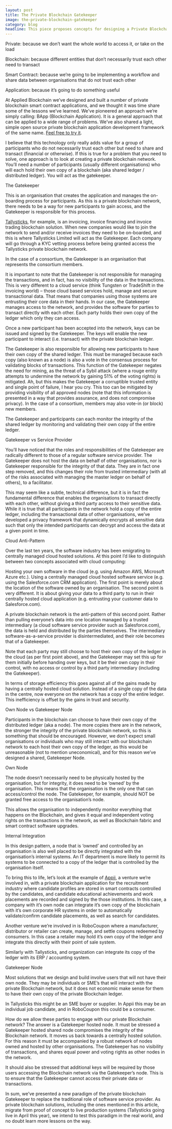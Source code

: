 ```yaml
---
layout: post
title: The Private Blockchain Gatekeeper
image: the-private-blockchain-gatekeeper
category: blog
headline: This piece proposes concepts for designing a Private Blockchain Smart Contract Application.
---
```


<p class="post__content"><span class="body--bold">Private:</span> because we don’t want the whole world to access it, or take on the load</p>
<p class="post__content"><span class="body--bold">Blockchain:</span> because different entities that don’t necessarily trust each other need to transact</p>
<p class="post__content"><span class="body--bold">Smart Contract:</span> because we’re going to be implementing a workflow and share data between organisations that do not trust each other</p>
<p class="post__content"><span class="body--bold">Application:</span> because it’s going to do something useful</p>
<p class="post__content">At Applied Blockchain we’ve designed and built a number of private blockchain smart contract applications, and we thought it was time share some of the lessons we’ve learned. We’ve pioneered an approach we’re simply calling: BApp (Blockchain Application). It is a general approach that can be applied to a wide range of problems. We’ve also shared a light, simple open source private blockchain application development framework of the same name. <a href="https://github.com/appliedblockchain/bapp" target="_blank">Feel free to try it</a>.</p>
<p class="post__content">I believe that this technology only really adds value for a group of participants who do not necessarily trust each other but need to share and transact (financial or otherwise). If this is true for a problem that you need to solve, one approach is to look at creating a private blockchain network. You’ll need a number of participants (usually different organisations) who will each hold their own copy of a blockchain (aka shared ledger / distributed ledger). You will act as the gatekeeper.</p>

<p class="post__title">The Gatekeeper</p>

<p class="post__content">This is an organisation that creates the application and manages the on-boarding process for participants. As this is a private blockchain network, there needs to be a way for new participants to gain access, and the Gatekeeper is responsible for this process.</p>
<p class="post__content"><a href="http://tallysticks.io" target="_blank">Tallysticks</a>, for example, is an invoicing, invoice financing and invoice trading blockchain solution. When new companies would like to join the network to send and/or receive invoices they need to be on-boarded, and this is where Tallysticks Limited will act as the Gatekeeper. Each company will go through a KYC vetting process before being granted access the Tallysticks private blockchain network.</p>
<p class="post__content">In the case of a consortium, the Gatekeeper is an organisation that represents the consortium members.</p>
<p class="post__content">It is important to note that the Gatekeeper is not responsible for managing the transactions, and in fact, has no visibility of the data in the transactions. This is very different to a cloud service (think Tungsten or TradeShift in the invoicing world) – those cloud based services hold, manage and secure transactional data. That means that companies using those systems are entrusting their core data in their hands. In our case, the Gatekeeper manages access to the network, and provides the software for parties to transact directly with each other. Each party holds their own copy of the ledger which only they can access.</p>
<p class="post__content">Once a new participant has been accepted into the network, keys can be issued and signed by the Gatekeeper. The keys will enable the new participant to interact (i.e. transact) with the private blockchain ledger.</p>
<p class="post__content">The Gatekeeper is also responsible for allowing new participants to have their own copy of the shared ledger. This must be managed because each copy (also known as a node) is also a vote in the consensus process for validating blocks of transactions. This function of the Gatekeeper negates the need for mining, as the threat of a Sybil attack (where a rouge entity attempts to undermine the network by gaining 51% of the voting rights)  is mitigated. Ah, but this makes the Gatekeeper a corruptible trusted entity and single point of failure, I hear you cry. This too can be mitigated by providing visibility of all approved nodes (note that this information is presented in a way that provides assurance, and does not compromise privacy). In the case of a consortium, members may also vote-in (or block) new members.</p>
<p class="post__content">The Gatekeeper and participants can each monitor the integrity of the shared ledger by monitoring and validating their own copy of the entire ledger.</p>

<p class="post__title">Gatekeeper vs Service Provider</p>

<p class="post__content">You’ll have noticed that the roles and responsibilities of the Gatekeeper are radically different to those of a regular software service provider. The Gatekeeper does not host the data on behalf of other organisations, nor is Gatekeeper responsible for the integrity of that data. They are in fact one step removed, and this changes their role from trusted intermediary (with all of the risks associated with managing the master ledger on behalf of others), to a facilitator.</p>
<p class="post__content">This may seem like a subtle, technical difference, but it is in fact the fundamental difference that enables the organisations to transact directly with each other, without giving a third party access to their sensitive data. While it is true that all participants in the network hold a copy of the entire ledger, including the transactional data of other organisations, we’ve developed a privacy framework that dynamically encrypts all sensitive data such that only the intended participants can decrypt and access the data at a given point in time.</p>

<p class="post__title">Cloud Anti-Pattern</p>

<p class="post__content">Over the last ten years, the software industry has been emigrating to centrally managed cloud hosted solutions. At this point I’d like to distinguish between two concepts associated with cloud computing:</p>
<p class="post__content">Hosting your own software in the cloud (e.g. using Amazon AWS, Microsoft Azure etc.). Using a centrally managed cloud hosted software service (e.g. using the Salesforce.com CRM application). The first point is merely about the location of the software owned by an organisation. The second point is very different. It is about giving your data to a third party to run in their centrally hosted cloud application (e.g. entrusting your customer data to Salesforce.com).</p>
<p class="post__content">A private blockchain network is the anti-pattern of this second point. Rather than pulling everyone’s data into one location managed by a trusted intermediary (a cloud software service provider such as Salesforce.com), the data is held and distributed by the parties themselves. The intermediary software-as-a-service provider is disintermediated, and their role becomes that of a Gatekeeper.</p>
<p class="post__content">Note that each party may still choose to host their own copy of the ledger in the cloud (as per first point above), and the Gatekeeper may set this up for them initially before handing over keys, but it be their own copy in their control, with no access or control by a third party intermediary (including the Gatekeeper).</p>
<p class="post__content">In terms of storage efficiency this goes against all of the gains made by having a centrally hosted cloud solution. Instead of a single copy of the data in the centre, now everyone on the network has a copy of the entire ledger. This inefficiency is offset by the gains in trust and security.</p>

<p class="post__title">Own Node vs Gatekeeper Node</p>

<p class="post__content">Participants in the blockchain can choose to have their own copy of the distributed ledger (aka a node). The more copies there are in the network, the stronger the integrity of the private blockchain network, so this is something that should be encouraged. However, we don’t expect small organisations or individuals who may still interact with our blockchain network to each host their own copy of the ledger, as this would be unreasonable (not to mention uneconomical), and for this reason we’ve designed a shared, Gatekeeper Node.</p>

<p class="post__title">Own Node</p>

<p class="post__content">The node doesn’t necessarily need to be physically hosted by the organisation, but for integrity, it does need to be ‘owned’ by the organisation. This means that the organisation is the only one that can access/control the node. The Gatekeeper, for example, should NOT be granted free access to the organisation’s node.</p>
<p class="post__content">This allows the organisation to independently monitor everything that happens on the Blockchain, and gives it equal and independent voting rights on the transactions in the network, as well as Blockchain fabric and smart contract software upgrades.</p>

<p class="post__title">Internal Integration</p>

<p class="post__content">In this design pattern, a node that is ‘owned’ and controlled by an organisation is also well placed to be directly integrated with the organisation’s internal systems. An IT department is more likely to permit its systems to be connected to a copy of the ledger that is controlled by the organisation itself.</p>
<p class="post__content">To bring this to life, let’s look at the example of <a href="http://www.appii.io/" target="_blank">Appii</a>, a venture we’re involved in, with a private blockchain application for the recruitment industry where candidate profiles are stored in smart contracts controlled by the candidates, and candidate educational achievements and work placements are recorded and signed by the those institutions. In this case, a company with it’s own node can integrate it’s own copy of the blockchain with it’s own corporate HR systems in order to automatically validate/confirm candidate placements, as well as search for candidates.</p>
<p class="post__content">Another venture we’re involved in is RoboCoupon where a manufacturer, distributor or retailer can create, manage, and settle coupons redeemed by consumers. In this case a retailer may hold it’s own copy of the ledger and integrate this directly with their point of sale system.</p>
<p class="post__content">Similarly with Tallysticks, and organization can integrate its copy of the ledger with its ERP / accounting system.</p>

<p class="post__title">Gatekeeper Node</p>

<p class="post__content">Most solutions that we design and build involve users that will not have their own node. They may be individuals or SME’s that will interact with the private Blockchain network, but it does not economic make sense for them to have their own copy of the private Blockchain ledger.</p>
<p class="post__content">In Tallysticks this might be an SME buyer or supplier. In Appii this may be an individual job candidate, and in RoboCoupon this could be a consumer.</p>
<p class="post__content">How do we allow these parties to engage with our private Blockchain network? The answer is a Gatekeeper hosted node. It must be stressed a Gatekeeper hosted shared node compromises the integrity of the Blockchain network. It moves us back towards a centrally hosted solution. For this reason it must be accompanied by a robust network of nodes owned and hosted by other organisations. The Gatekeeper has no visibility of transactions, and shares equal power and voting rights as other nodes in the network.</p>
<p class="post__content">It should also be stressed that additional keys will be required by those users accessing the Blockchain network via the Gatekeeper’s node. This is to ensure that the Gatekeeper cannot access their private data or transactions.</p>
<p class="post__content">In sum, we’ve presented a new paradigm of the private blockchain Gatekeeper to replace the traditional role of software service provider. As private blockchain solutions, including the ones mentioned in this article, migrate from proof of concept to live production systems (Tallysticks going live in April this year), we intend to test this paradigm in the real world, and no doubt learn more lessons on the way.</p>